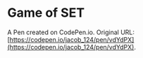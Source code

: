 # Game of SET

A Pen created on CodePen.io. Original URL: [https://codepen.io/jacob_124/pen/vdYdPX](https://codepen.io/jacob_124/pen/vdYdPX).


